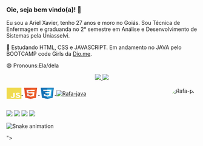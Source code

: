 ### Oie, seja bem vindo(a)! 👋

Eu sou a Ariel Xavier, tenho 27 anos e moro no Goiás. Sou Técnica de Enfermagem e graduanda no 2° semestre em Análise e Desenvolvimento de Sistemas pela Uniasselvi.

🌱 Estudando HTML, CSS e JAVASCRIPT. Em andamento no JAVA pelo BOOTCAMP code Girls da [Dio.me](https://www.dio.me/).

😄 Pronouns:Ela/dela

<div align="center">
  <a href="https://github.com/arielxavier">
  <img height="180em" src="https://github-readme-stats.vercel.app/api?username=arielxavier&show_icons=true&theme=radical&include_all_commits=true&count_private=true"/>
  <img height="180em" src="https://github-readme-stats.vercel.app/api/top-langs/?username=arielxavier&layout=compact&langs_count=7&theme=radical"/>
</div>

<div style="display: inline_block"><br>
  <img align="center" alt="Rafa-Js" height="30" width="40" src="https://raw.githubusercontent.com/devicons/devicon/master/icons/javascript/javascript-plain.svg">
  <img align="center" alt="Rafa-HTML" height="30" width="40" src="https://raw.githubusercontent.com/devicons/devicon/master/icons/html5/html5-original.svg">
 <img align="center" alt="Rafa-CSS" height="30" width="40" src="https://raw.githubusercontent.com/devicons/devicon/master/icons/css3/css3-original.svg">
 <img align="center" alt="Rafa-java" height="30" src="https://cdn.jsdelivr.net/gh/devicons/devicon/icons/adonisjs/adonisjs-original.svg" /> 
      
  <img align="right" alt="Rafa-pic" height="150" style="border-radius:50px;" src="https://github.com/arielxavier/arielxavier/issues/1#issue-1315673253">
</div>

##

<div> 
  <a href="https://www.instagram.com/euarielxavier/" target="_blank"><img src="https://img.shields.io/badge/-Instagram-%23E4405F?style=for-the-badge&logo=instagram&logoColor=white" target="_blank"></a>
  <a href = "mailto:euarielxavier@gmail.com"><img src="https://img.shields.io/badge/-Gmail-%23333?style=for-the-badge&logo=gmail&logoColor=white" target="_blank"></a>
  <a href="https://www.linkedin.com/in/euarielxavier/" target="_blank"><img src="https://img.shields.io/badge/-LinkedIn-%230077B5?style=for-the-badge&logo=linkedin&logoColor=white" target="_blank"></a> 
<a href="https://wa.me/<+5561991028656>" target="_blank"><img src="https://img.shields.io/badge/WhatsApp-25D366?style=for-the-badge&logo=whatsapp&logoColor=white"></a>
 
 
 ![Snake animation](https://github.com/arielxavier)
 
</div>





<!--
**arielxavier/arielxavier** is a ✨ _special_ ✨ repository because its `README.md` (this file) appears on your GitHub profile.

Here are some ideas to get you started:

- 🔭 I’m currently working on ...
- 🌱 I’m currently learning ...
- 👯 I’m looking to collaborate on ...
- 🤔 I’m looking for help with ...
- 💬 Ask me about ...
- 📫 How to reach me: ...
- 😄 Pronouns: ...
- ⚡ Fun fact: ...
-->
">
</div>

##

